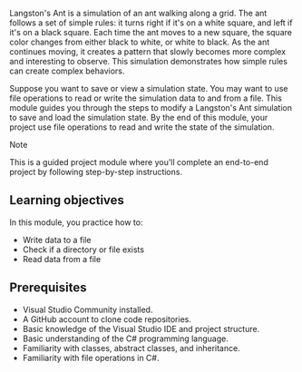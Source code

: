 Langston's Ant is a simulation of an ant walking along a grid. The ant follows a set of simple rules: it turns right if it's on a white square, and left if it's on a black square. Each time the ant moves to a new square, the square color changes from either black to white, or white to black. As the ant continues moving, it creates a pattern that slowly becomes more complex and interesting to observe. This simulation demonstrates how simple rules can create complex behaviors.

Suppose you want to save or view a simulation state. You may want to use file operations to read or write the simulation data to and from a file. This module guides you through the steps to modify a Langston's Ant simulation to save and load the simulation state. By the end of this module, your project use file operations to read and write the state of the simulation.

> [!NOTE] 
> This is a guided project module where you'll complete an end-to-end project by following step-by-step instructions.  

## Learning objectives

In this module, you practice how to: 

- Write data to a file
- Check if a directory or file exists
- Read data from a file

## Prerequisites 

- Visual Studio Community installed.
- A GitHub account to clone code repositories.
- Basic knowledge of the Visual Studio IDE and project structure.
- Basic understanding of the C# programming language.
- Familiarity with classes, abstract classes, and inheritance.
- Familiarity with file operations in C#.